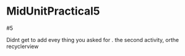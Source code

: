 # MidUnitPractical5
#5

Didnt get to add evey thing you asked for . the second activity, orthe recyclerview

